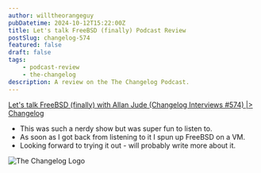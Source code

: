 ```yaml
---
author: willtheorangeguy
pubDatetime: 2024-10-12T15:22:00Z
title: Let's talk FreeBSD (finally) Podcast Review
postSlug: changelog-574
featured: false
draft: false
tags:
    - podcast-review
    - the-changelog
description: A review on the The Changelog Podcast.
---
```


[Let's talk FreeBSD (finally) with Allan Jude (Changelog Interviews #574) |> Changelog](https://changelog.com/podcast/574)

- This was such a nerdy show but was super fun to listen to.
- As soon as I got back from listening to it I spun up FreeBSD on a VM.
- Looking forward to trying it out - will probably write more about it.

![The Changelog Logo](https://is1-ssl.mzstatic.com/image/thumb/Podcasts123/v4/b5/b1/43/b5b14333-7cbe-123d-c444-0204e5d08102/mza_311421542997449775.png/300x300bb.webp)
